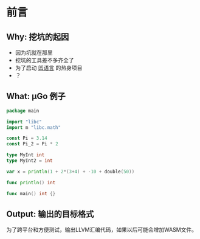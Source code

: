 # 前言

## Why: 挖坑的起因

- 因为坑就在那里
- 挖坑的工具差不多齐全了
- 为了启动 [凹语言](https://github.com/wa-lang/wa) 的热身项目
- ？

## What: µGo 例子

```go
package main

import "libc"
import m "libc.math"

const Pi = 3.14
const Pi_2 = Pi * 2

type MyInt int
type MyInt2 = int

var x = println(1 + 2*(3+4) + -10 + double(50))

func println() int

func main() int {}
```

## Output: 输出的目标格式

为了跨平台和方便测试，输出LLVM汇编代码，如果以后可能会增加WASM文件。

